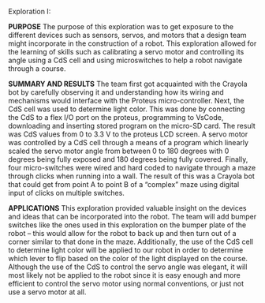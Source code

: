 Exploration I:

**PURPOSE**
The purpose of this exploration was to get exposure to the different devices such as sensors, servos, and motors that a design team might incorporate in the construction of a robot. This exploration allowed for the learning of skills such as calibrating a servo motor and controlling its angle using a CdS cell and using microswitches to help a robot navigate through a course.

**SUMMARY AND RESULTS**
The team first got acquainted with the Crayola bot by carefully observing it and understanding how its wiring and mechanisms would interface with the Proteus micro-controller. Next, the CdS cell was used to determine light color. This was done by connecting the CdS to a flex I/O port on the proteus, programming to VsCode, downloading and inserting stored program on the micro-SD card. The result was CdS values from 0 to 3.3 V to the proteus LCD screen. A servo motor was controlled by a CdS cell through a means of a program which linearly scaled the servo motor angle from between 0 to 180 degrees with 0 degrees being fully exposed and 180 degrees being fully covered. Finally, four micro-switches were wired and hard coded to navigate through a maze through clicks when running into a wall. The result of this was a Crayola bot that could get from point A to point B of a “complex” maze using digital input of clicks on multiple switches. 

**APPLICATIONS**
This exploration provided valuable insight on the devices and ideas that can be incorporated into the robot. The team will add bumper switches like the ones used in this exploration on the bumper plate of the robot – this would allow for the robot to back up and then turn out of a corner similar to that done in the maze. Additionally, the use of the CdS cell to determine light color will be applied to our robot in order to determine which lever to flip based on the color of the light displayed on the course. Although the use of the CdS to control the servo angle was elegant, it will most likely not be applied to the robot since it is easy enough and more efficient to control the servo motor using normal conventions, or just not use a servo motor at all.

